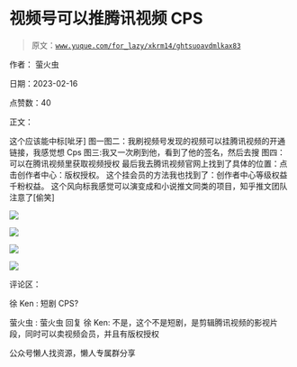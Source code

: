 # 视频号可以推腾讯视频 CPS

> 原文：[`www.yuque.com/for_lazy/xkrm14/ghtsuoavdmlkax83`](https://www.yuque.com/for_lazy/xkrm14/ghtsuoavdmlkax83)



作者： 萤火虫



日期：2023-02-16



点赞数：40



正文：



这个应该能中标[呲牙] 图一图二：我刷视频号发现的视频可以挂腾讯视频的开通链接，我感觉想 Cps 图三:我又一次刷到他，看到了他的签名，然后去搜 图四：可以在腾讯视频里获取视频授权 最后我去腾讯视频官网上找到了具体的位置：点击创作者中心：版权授权。 这个挂会员的方法我也找到了：创作者中心等级权益 千粉权益。 这个风向标我感觉可以演变成和小说推文同类的项目，知乎推文团队注意了[偷笑]



![](img/b2b6600b49c26b7d2cc11a09e27af2de.png)  

![](img/0b898698207b21110c7aa3eb7dc563a7.png)



![](img/ce379d0ec6bf496018daca7d40780446.png)



![](img/41e7d82e7ad9754128a149fd84a8e129.png)



评论区：



徐 Ken : 短剧 CPS?



萤火虫 : 萤火虫 回复 徐 Ken: 不是，这个不是短剧，是剪辑腾讯视频的影视片段，同时可以卖视频会员，并且有版权授权



公众号懒人找资源，懒人专属群分享

